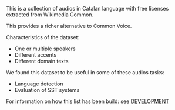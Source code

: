 This is a collection of audios in Catalan language with free licenses extracted from Wikimedia Common.

This provides a richer alternative to Common Voice.

Characteristics of the dataset:
* One or multiple speakers
* Different accents
* Different domain texts

We found this dataset to be useful in some of these audios tasks:
* Language detection
* Evaluation of SST systems


For information on how this list has been build: see [DEVELOPMENT](DEVELOPMENT.md)


